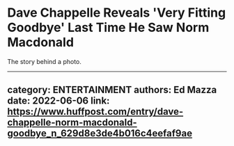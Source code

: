 # Dave Chappelle Reveals 'Very Fitting Goodbye' Last Time He Saw Norm Macdonald

The story behind a photo.

---
category: ENTERTAINMENT
authors: Ed Mazza
date: 2022-06-06
link: https://www.huffpost.com/entry/dave-chappelle-norm-macdonald-goodbye_n_629d8e3de4b016c4eefaf9ae
---
